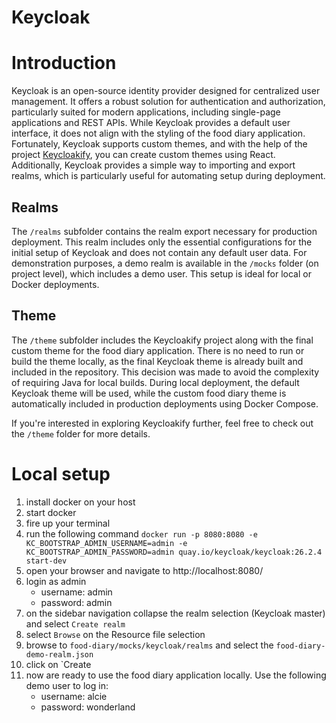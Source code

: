 # Keycloak

# Introduction
Keycloak is an open-source identity provider designed for centralized user management. It offers a robust solution for authentication and authorization, particularly suited for modern applications, including single-page applications and REST APIs.
While Keycloak provides a default user interface, it does not align with the styling of the food diary application. 
Fortunately, Keycloak supports custom themes, and with the help of the project [Keycloakify](https://keycloakify.dev), you can create custom themes using React. 
Additionally, Keycloak provides a simple way to importing and export realms, which is particularly useful for automating setup during deployment.


## Realms
The `/realms` subfolder contains the realm export necessary for production deployment. This realm includes only the essential configurations for the initial setup of Keycloak and does not contain any default user data.
For demonstration purposes, a demo realm is available in the `/mocks` folder (on project level), which includes a demo user. This setup is ideal for local or Docker deployments.

## Theme
The `/theme` subfolder includes the Keycloakify project along with the final custom theme for the food diary application. 
There is no need to run or build the theme locally, as the final Keycloak theme is already built and included in the repository. This decision was made to avoid the complexity of requiring Java for local builds. During local deployment, the default Keycloak theme will be used, while the custom food diary theme is automatically included in production deployments using Docker Compose.

If you're interested in exploring Keycloakify further, feel free to check out the `/theme` folder for more details.


# Local setup
1. install docker on your host
2. start docker
3. fire up your terminal
4. run the following command `docker run -p 8080:8080 -e KC_BOOTSTRAP_ADMIN_USERNAME=admin -e KC_BOOTSTRAP_ADMIN_PASSWORD=admin quay.io/keycloak/keycloak:26.2.4 start-dev`
5. open your browser and navigate to http://localhost:8080/
6. login as admin
   - username: admin
   - password: admin
7. on the sidebar navigation collapse the realm selection (Keycloak master) and select `Create realm`
8. select `Browse` on the Resource file selection
9. browse to `food-diary/mocks/keycloak/realms` and select the `food-diary-demo-realm.json`
10. click on `Create
11. now are ready to use the food diary application locally. Use the following demo user to log in:
    - username: alcie
    - password: wonderland



